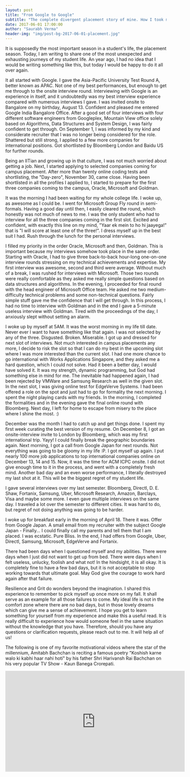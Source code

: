 ```yaml
---
layout: post
title: "From Google to Google"
subtitle: "The complete divergent placement story of mine. How I took myself up on my worst days!"
date: 2017-06-01 17:00:00
author: "Saurabh Verma"
header-img: "img/post-bg-2017-06-01-placement.jpg"
---
```


<p>It is supposedly the most important season in a student's life, the placement season. Today, I am writing to share one of the most unexpected and exhausting journeys of my student life. An year ago, I had no idea that I would be writing something like this, but today I would be happy to do it all over again.</p>

<p>It all started with Google. I gave the Asia-Pacific University Test Round A, better known as APAC. Not one of my best performances, but enough to get me through to the onsite interview round. Interviewing with Google is an experience in itself, and it undoubtedly was my best interview experience compared with numerous interviews I gave. I was invited onsite to Bangalore on my birthday, August 13. Confident and pleased me entered Google India Bangalore Office. After a good set of four interviews with four different software engineers from Googleplex, Mountain View office solely based on Algorithms, Data Structures and System Design, I was fairly confident to get through. On September 1, I was informed by my kind and considerate recruiter that I was no longer being considered for the role. Shattered but still strong, I applied to a few more companies for international positions. Got shortlisted by Bloomberg London and Baidu US for further rounds.</p>

<p>Being an IITian and growing up in that culture, I was not much worried about getting a job. Next, I started applying to selected companies coming for campus placement. After more than twenty online coding tests and shortlisting, the "Day-zero", November 30, came close. Having been shortlisted in all the profiles I applied to, I started to prepare for the first three companies coming to the campus, Oracle, Microsoft and Goldman.</p>

<p>It was the morning I had been waiting for my whole college life. I woke up, as awesome as I could be. I went for Microsoft Group Fly round in semi-formals. Having a good day until then, I easily cleared the round, which honestly was not much of news to me. I was the only student who had to interview for all the three companies coming in the first slot. Excited and confident, with exactly this line on my mind, "Yaar ek mein to ho hi jaayega!" that is "I will score at least one of the three!". I dress myself up in the best suit I had. Rush through the lunch for the personal interviews.</p>

<p>I filled my priority in the order Oracle, Microsoft and then, Goldman. This is important because my interviews somehow took place in the same order. Starting with Oracle, I had to give three back-to-back hour-long one-on-one interview rounds stressing on my technical achievements and expertise. My first interview was awesome, second and third were average. Without much of a break, I was rushed for interviews with Microsoft. Those two rounds were really comfortable as they asked me really simple questions based on data structures and algorithms. In the evening, I proceeded for final round with the head engineer of Microsoft Office team. He asked me two medium-difficulty technical problems and some non-technical questions. Fairly simple stuff gave me the confidence that I will get through. In this process, I had no time to interview with Goldman and in the end I gave a 5-minute useless interview with Goldman. Tired with the proceedings of the day, I anxiously slept without setting an alarm.</p>

<p>I woke up by myself at 5AM. It was the worst morning in my life till date. Never ever I want to have something like that again. I was not selected by any of the three. Disgusted. Broken. Miserable. I got up and dressed for next slot of interviews. Not much interested in campus placements any more, I decide to risk the slot so that I can do my best in the upcoming slot where I was more interested than the current slot. I had one more chance to go international with Works Applications Singapore, and they asked me a hard question, which I could not solve. Had it been a better day, I would have solved it. It was my strength, dynamic programming, but God had something else in mind for me. The inevitable had happened again, I had been rejected by VMWare and Samsung Research as well in the given slot. In the next slot, I was giving online test for EdgeVerve Systems. I had been offered a role on the spot and just had to go for formality the next morning. I spent the night playing cards with my friends. In the morning, I completed the formalities and in the evening gave the final online round with Bloomberg. Next day, I left for home to escape from misery to the place where I shine the most. :)</p>

<p>December was the month I had to catch up and get things done. I spent my first week curating the best version of my resume. On December 8, I got an onsite-interview invite to London by Bloomberg, which was my first international trip. Yayy! I could finally break the geographic boundaries again. Next morning, I got a call from Google Japan for next rounds. Not everything was going to be gloomy in my life :P. I got myself up again. I put nearly 100 more job applications to top international companies online on December 13, 14 and 15. Now, it was the time for ACM ICPC onsite. I did not give enough time to it in the process, and went with a completely fresh mind. Another bad day and an even worse performance, I literally destroyed my last shot at it. This will be the biggest regret of my student life.</p>

<p>I gave several interviews over my last semester. Bloomberg, DirectI, D. E. Shaw, Fortanix, Samsung, Uber, Microsoft Research, Amazon, Barclays, Visa and maybe some more. I even gave multiple interviews on the same day. I traveled a lot over the semester to different cities. It was hard to do, but regret of not doing anything was going to be harder.</p>

<p>I woke up for breakfast early in the morning of April 18. There it was. Offer from Google Japan. A small email from my recruiter with the subject Google Japan - Finally... I could finally call my parents and tell them that I am placed. I was ecstatic. Pure Bliss. In the end, I had offers from Google, Uber, DirectI, Samsung, Microsoft, EdgeVerve and Fortanix.</p>

<p>There had been days when I questioned myself and my abilities. There were days when I just did not want to get up from bed. There were days when I felt useless, unlucky, foolish and what not! In the hindsight, it is all okay. It is completely fine to have a few bad days, but it is not acceptable to stop working towards that ultimate goal. May God give the courage to work hard again after that failure.</p>

<p>Resilience and Grit do wonders beyond the imagination. I shared this experience to remember to pick myself up once more on my fall. It shall serve as an example for all those failures to come. My ideal life is not in the comfort zone where there are no bad days, but in those lovely dreams which can give me a sense of achievement. I hope you get to learn something for yourself from my experience and make this a useful read. It is really difficult to experience how would someone feel in the same situation without the knowledge that you have. Therefore, should you have any questions or clarification requests, please reach out to me. It will help all of us!</p>

<p>The following is one of my favorite motivational videos where the star of the millennium, Amitabh Bachchan is reciting a famous poetry "Koshish karne walo ki kabhi haar nahi hoti" by his father Shri Harivansh Rai Bachchan on his very popular TV Show - Kaun Banega Crorepati.</p>
<iframe width="560" height="315" src="https://www.youtube.com/embed/xTlTB2EX2Z8" frameborder="0" allowfullscreen></iframe>
